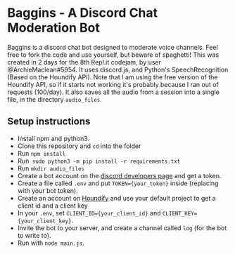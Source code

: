 # Baggins - A Discord Chat Moderation Bot
Baggins is a discord chat bot designed to moderate voice channels. Feel free to fork the code and use yourself, but beware of spaghetti!
This was created in 2 days for the 8th Repl.it codejam, by user @ArchieMaclean#5954. It uses discord.js, and Python's SpeechRecognition (Based on the Houndify API).
Note that I am using the free version of the Houndify API, so if it starts not working it's probably because I ran out of requests (100/day).
It also saves all the audio from a session into a single file, in the directory `audio_files`.

## Setup instructions
* Install npm and python3.
* Clone this repository and `cd` into the folder
* Run `npm install` 
* Run` sudo python3 -m pip install -r requirements.txt`
* Run `mkdir audio_files`
* Create a bot account on the [discord developers page](https://discordapp.com/developers) and get a token.
* Create a file called `.env` and put `TOKEN={your_token}` inside (replacing with your bot token).
* Create an account on [Houndify](https://www.houndify.com) and use your default project to get a client id and a client key
* In your `.env`, set `CLIENT_ID={your_client_id}` and `CLIENT_KEY={your_client_key}`.
* Invite the bot to your server, and create a channel called `log` (for the bot to write to).
* Run with `node main.js`.